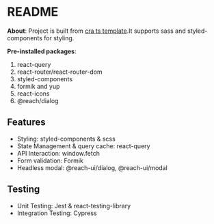 # README

**About**: Project is built from [cra ts template](https://create-react-app.dev/docs/adding-typescript/#getting-started-with-typescript-and-react/).It supports sass and styled-components for styling.

**Pre-installed packages**:

1. react-query
2. react-router/react-router-dom
3. styled-components
4. formik and yup
5. react-icons
6. @reach/dialog

## Features

- Styling: styled-components & scss
- State Management & query cache: react-query
- API Interaction: window.fetch
- Form validation: Formik
- Headless modal: @reach-ui/dialog, @reach-ui/modal

## Testing

- Unit Testing: Jest \& react-testing-library
- Integration Testing: Cypress
